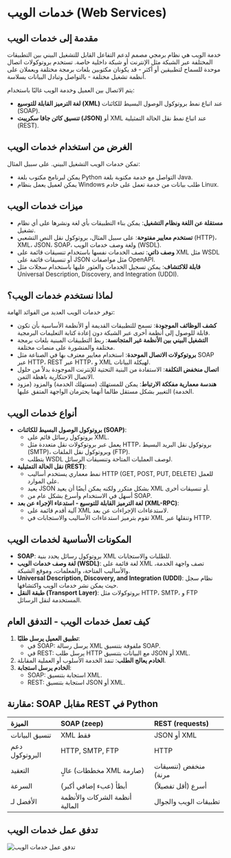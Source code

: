 # خدمات الويب (Web Services)

## مقدمة إلى خدمات الويب

خدمة الويب هي نظام برمجي مصمم لدعم التفاعل القابل للتشغيل البيني بين التطبيقات المختلفة عبر الشبكة مثل الإنترنت أو شبكة داخلية خاصة. تستخدم بروتوكولات اتصال موحدة للسماح لتطبيقين أو أكثر - قد يكونان مكتوبين بلغات برمجة مختلفة ويعملان على أنظمة تشغيل مختلفة - بالتواصل وتبادل البيانات بسلاسة.

يتم الاتصال بين العميل وخدمة الويب غالبًا باستخدام:

*   **لغة الترميز القابلة للتوسيع (XML)** عند اتباع نمط بروتوكول الوصول البسيط للكائنات (SOAP).
*   **تنسيق كائن جافا سكريبت (JSON)** أو XML عند اتباع نمط نقل الحالة التمثيلية (REST).

## الغرض من استخدام خدمات الويب

تمكن خدمات الويب التشغيل البيني. على سبيل المثال:

*   يمكن لبرنامج مكتوب بلغة Python التواصل مع خدمة مكتوبة بلغة Java.
*   يمكن لعميل يعمل بنظام Windows طلب بيانات من خدمة تعمل على خادم Linux.

## ميزات خدمات الويب

*   **مستقلة عن اللغة ونظام التشغيل**: يمكن بناء التطبيقات بأي لغة ونشرها على أي نظام تشغيل.
*   **تستخدم معايير مفتوحة**: على سبيل المثال، بروتوكول نقل النص التشعبي (HTTP)، XML، JSON، SOAP، ولغة وصف خدمات الويب (WSDL).
*   **وصف ذاتي**: تصف الخدمات نفسها باستخدام تنسيقات قائمة على XML مثل WSDL أو تنسيقات قائمة على JSON مثل مواصفات OpenAPI.
*   **قابلة للاكتشاف**: يمكن تسجيل الخدمات والعثور عليها باستخدام سجلات مثل Universal Description, Discovery, and Integration (UDDI).

## لماذا نستخدم خدمات الويب؟

توفر خدمات الويب العديد من الفوائد الهامة:

*   **كشف الوظائف الموجودة**: تسمح للتطبيقات القديمة أو الأنظمة الأساسية بأن تكون قابلة للوصول إلى أنظمة أخرى عبر الشبكة دون إعادة كتابة التعليمات البرمجية.
*   **التشغيل البيني بين الأنظمة غير المتجانسة**: ربط التطبيقات المبنية بلغات برمجة مختلفة والمنشورة على منصات مختلفة.
*   **بروتوكولات الاتصال الموحدة**: استخدام معايير معترف بها في الصناعة مثل SOAP عبر HTTP، REST عبر HTTP، و XML لهيكلة البيانات.
*   **اتصال منخفض التكلفة**: الاستفادة من البنية التحتية للإنترنت الموجودة بدلاً من حلول الاتصال الاحتكارية باهظة الثمن.
*   **هندسة معمارية مفككة الارتباط**: يمكن للمستهلك (مستهلك الخدمة) والمزود (مزود الخدمة) التغيير بشكل مستقل طالما أنهما يحترمان الواجهة المتفق عليها.

## أنواع خدمات الويب

*   **بروتوكول الوصول البسيط للكائنات (SOAP)**:
    *   بروتوكول رسائل قائم على XML.
    *   يعمل عبر بروتوكولات نقل متعددة مثل HTTP، بروتوكول نقل البريد البسيط (SMTP)، وبروتوكول نقل الملفات (FTP).
    *   يتطلب WSDL لوصف العمليات المتاحة وتنسيقات الرسائل.
*   **نقل الحالة التمثيلية (REST)**:
    *   نمط معماري يستخدم أساليب HTTP (GET, POST, PUT, DELETE) للعمل على الموارد.
    *   يعيد JSON بشكل متكرر ولكنه يمكن أيضًا أن يعيد XML أو تنسيقات أخرى.
    *   أسهل في الاستخدام وأسرع بشكل عام من SOAP.
*   **لغة الترميز القابلة للتوسيع - استدعاء الإجراء عن بعد (XML-RPC)**:
    *   آلية أقدم قائمة على XML لاستدعاءات الإجراءات عن بعد.
    *   تقوم بترميز استدعاءات الأساليب والاستجابات في XML وتنقلها عبر HTTP.

## المكونات الأساسية لخدمات الويب

*   **SOAP**: بروتوكول رسائل يحدد بنية XML للطلبات والاستجابات.
*   **لغة وصف خدمات الويب (WSDL)**: لغة قائمة على XML تصف واجهة الخدمة، والأساليب المتاحة، والمعلمات، وموقع الشبكة.
*   **Universal Description, Discovery, and Integration (UDDI)**: نظام سجل حيث يمكن نشر خدمات الويب واكتشافها.
*   **طبقة النقل (Transport Layer)**: بروتوكولات مثل HTTP، SMTP، و FTP المستخدمة لنقل الرسائل.

## كيف تعمل خدمات الويب - التدفق العام

1.  **تطبيق العميل يرسل طلبًا**:
    *   في SOAP: يرسل رسالة XML ملفوفة بتنسيق SOAP.
    *   في REST: يرسل طلب HTTP مع البيانات بتنسيق JSON أو XML.
2.  **الخادم يعالج الطلب**: تنفذ الخدمة الأسلوب أو العملية المقابلة.
3.  **الخادم يرسل استجابة**:
    *   SOAP: استجابة بتنسيق XML.
    *   REST: استجابة بتنسيق JSON أو XML.

## مقارنة: SOAP مقابل REST في Python

| الميزة          | SOAP (zeep)                      | REST (requests)                 |
| :-------------- | :------------------------------- | :------------------------------ |
| تنسيق البيانات  | XML فقط                          | JSON أو XML                     |
| دعم البروتوكول  | HTTP, SMTP, FTP                  | HTTP                            |
| التعقيد         | عالٍ (مخططات XML صارمة)         | منخفض (تنسيقات مرنة)           |
| السرعة          | أبطأ (عبء إضافي أكبر)            | أسرع (أقل تفصيلاً)              |
| الأفضل لـ       | أنظمة الشركات والأنظمة المالية | تطبيقات الويب والجوال            |

<!-- شرح مُعد بواسطة AI بناءً على المحاضرة: web_services_python.pptx -->



## تدفق عمل خدمات الويب

![تدفق عمل خدمات الويب](/home/ubuntu/explanations/assets/web_services_flow.png)


